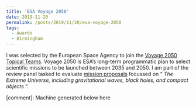 ```yaml
---
title: 'ESA Voyage 2050'
date: 2019-11-20
permalink: /posts/2019/11/20/esa-voyage-2050
tags:
  - Awards
  - Birmingham
---
```


I was selected by the European Space Agency to join the [Voyage 2050 Topical Teams](<https://www.cosmos.esa.int/web/voyage-2050/topical-teams>). Voyage 2050 is ESA’s long-term programmatic plan to select scientific missions to be launched between 2035 and 2050. I am part of the review panel tasked to evaluate [mission proposals](<https://www.cosmos.esa.int/web/voyage-2050/white-papers>) focussed on “ _The Extreme Universe, including gravitational waves, black holes, and compact objects_ “.

[comment]: Machine generated below here
